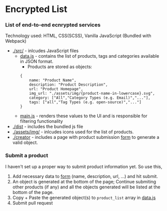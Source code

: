 # Encrypted List

### List of end-to-end ecnrypted services

Technology used: HTML, CSS(SCSS), Vanilla JavaScript (Bundled with Webpack)

- [./src/](https://github.com/oneminch/encryptedlist/tree/master/src) - inlcudes JavaScript files
    - [data.js](https://github.com/oneminch/encryptedlist/tree/master/src/data.js) - contains the list of products, tags and categories available in JSON format.
      - Products are stored as objects:
      ```
      {
          name: "Product Name",
          description: "Product Description",
          url: "Product Homepage",
          img_url: "./assets/img/{product-name-in-lowercase}.svg",
          category: ["All","Category Types (e.g. Email)","..."],
          tags: ["all","Tag Types (e.g. open-source)","..."]     
      }
      ```
    - [main.js](https://github.com/oneminch/encryptedlist/tree/master/src/data.js) - renders these values to the UI and is responsible for filtering functionality
- [./dist](https://github.com/oneminch/encryptedlist/tree/master/dist) - includes the bundled js file
- [./assets/img/](https://github.com/oneminch/encryptedlist/tree/master/assets/img) - inlcudes icons used for the list of products.
- [./creator](https://github.com/oneminch/encryptedlist/tree/master/creator) - includes a page with product submission [form](https://oneminch.github.io/encryptedlist/creator/index.html) to generate a valid object.
### Submit a product
I haven't set up a proper way to submit product information yet. So use this,
1. Add necessary data to  [form](https://oneminch.github.io/encryptedlist/creator/index.html) (name, description, url, ...) and hit submit.
2. An object is generated at the bottom of the page; Continue submiting other products (if any) and all the objects generated will be listed at the bottom of the page.
3. Copy + Paste the generated object(s) to `product_list` array in [data.js](https://github.com/oneminch/encryptedlist/tree/master/src/data.js)
4. Submit pull request
